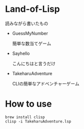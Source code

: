 # Land-of-Lisp
読みながら書いたもの

- GuessMyNumber
  
  簡単な数当てゲーム
  
- Sayhello
  
  こんにちはと言うだけ
  
- TakeharuAdventure
  
  CLIの簡単なアドベンチャーゲーム

# How to use
```
brew install clisp
clisp -i TakeharuAdventure.lsp
```
